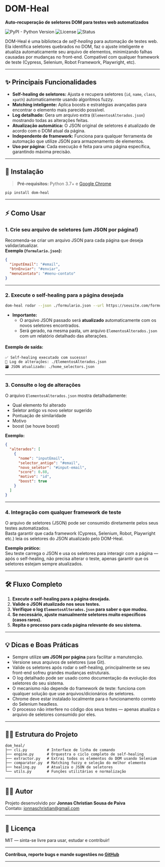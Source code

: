 
# DOM-Heal

**Auto-recuperação de seletores DOM para testes web automatizados**

![PyPI - Python Version](https://img.shields.io/badge/python-3.7%2B-blue)
![License](https://img.shields.io/badge/license-MIT-green)
![Status](https://img.shields.io/badge/status-Experimental-yellow)

DOM-Heal é uma biblioteca de _self-healing_ para automação de testes web. Ela identifica seletores quebrados no DOM, faz o ajuste inteligente e atualiza automaticamente seu arquivo de elementos, minimizando falhas causadas por mudanças no front-end. Compatível com qualquer framework de teste (Cypress, Selenium, Robot Framework, Playwright, etc).

---

## ✨ Principais Funcionalidades

- **Self-healing de seletores:** Ajusta e recupera seletores (`id`, `name`, `class`, `xpath`) automaticamente usando algoritmos fuzzy.
- **Matching inteligente:** Aplica boosts e estratégias avançadas para encontrar o elemento mais parecido possível.
- **Log detalhado:** Gera um arquivo extra (`ElementosAlterados.json`) mostrando todas as alterações feitas.
- **Atualização automática:** O JSON original de seletores é atualizado de acordo com o DOM atual da página.
- **Independente de framework:** Funciona para qualquer ferramenta de automação que utilize JSON para armazenamento de elementos.
- **Uso por página:** Cada execução é feita para uma página específica, garantindo máxima precisão.

---

## 🚀 Instalação

> **Pré-requisitos:** Python 3.7+ e [Google Chrome](https://www.google.com/chrome/)

```bash
pip install dom-heal
```

---

## ⚡ Como Usar

### 1. Crie seu arquivo de seletores (um JSON por página!)

Recomenda-se criar um arquivo JSON para cada página que deseja validar/atualizar.  
**Exemplo (`formulario.json`):**

```json
{
  "inputEmail": "#email",
  "btnEnviar": "#enviar",
  "menuContato": "#menu-contato"
}
```

---

### 2. Execute o self-healing para a página desejada

```bash
dom-heal rodar --json ./formulario.json --url https://seusite.com/formulario
```

- **Importante:**  
  - O arquivo JSON passado será **atualizado** automaticamente com os novos seletores encontrados.
  - Será gerado, na mesma pasta, um arquivo `ElementosAlterados.json` com um relatório detalhado das alterações.

#### Exemplo de saída:

```
✅ Self-healing executado com sucesso!
📄 Log de alterações: ./ElementosAlterados.json
🗃️ JSON atualizado: ./home_selectors.json
```

---

### 3. Consulte o log de alterações

O arquivo `ElementosAlterados.json` mostra detalhadamente:
- Qual elemento foi alterado
- Seletor antigo vs novo seletor sugerido
- Pontuação de similaridade
- Motivo
- boost (se houve boost)

**Exemplo:**
```json
{
  "alterados": [
    {
      "nome": "inputEmail",
      "selector_antigo": "#email",
      "novo_seletor": "#input-email",
      "score": 0.88,
      "motivo": "id",
      "boost": true
    }
  ]
}
```

---

### 4. Integração com qualquer framework de teste

O arquivo de seletores (JSON) pode ser consumido diretamente pelos seus testes automatizados.  
Basta garantir que cada framework (Cypress, Selenium, Robot, Playwright etc.) leia os seletores do JSON atualizado pelo DOM-Heal.

**Exemplo prático:**  
Seu teste carrega o JSON e usa os seletores para interagir com a página — após o self-healing, não precisa alterar o teste, apenas garantir que os seletores estejam sempre atualizados.

---

## 🛠️ Fluxo Completo

1. **Execute o self-healing para a página desejada.**
2. **Valide o JSON atualizado nos seus testes.**
3. **Verifique o log `ElementosAlterados.json` para saber o que mudou.**
4. **Se necessário, ajuste manualmente seletores muito específicos (casos raros).**
5. **Repita o processo para cada página relevante do seu sistema.**

---

## 💡 Dicas e Boas Práticas

- Sempre utilize **um JSON por página** para facilitar a manutenção.
- Versione seus arquivos de seletores (use Git).
- Valide os seletores após rodar o self-healing, principalmente se seu front-end sofreu grandes mudanças estruturais.
- O log detalhado pode ser usado como documentação da evolução dos seletores do seu sistema.
- O mecanismo não depende do framework de teste: funciona com qualquer solução que use arquivos/dicionários de seletores.
- Chrome deve estar instalado localmente para o funcionamento correto do Selenium headless.
- O processo não interfere no código dos seus testes — apenas atualiza o arquivo de seletores consumido por eles.

---

## 🧑‍💻 Estrutura do Projeto

```
dom_heal/
├── cli.py         # Interface de linha de comando
├── engine.py      # Orquestra o ciclo completo de self-healing
├── extractor.py   # Extrai todos os elementos do DOM usando Selenium
├── comparator.py  # Matching fuzzy e seleção do melhor elemento
├── healing.py     # Atualiza o JSON de seletores
└── utils.py       # Funções utilitárias e normalização
```

---


## 👨‍🏫 Autor

Projeto desenvolvido por **Jonnas Christian Sousa de Paiva**  
Contato: [jonnaschristian@gmail.com](mailto:jonnaschristian@gmail.com)

---

## 📄 Licença

MIT — sinta-se livre para usar, estudar e contribuir!

---

**Contribua, reporte bugs e mande sugestões no [GitHub](https://github.com/jonnaschristian/dom-heal)**

---
